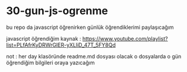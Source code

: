 # 30-gun-js-ogrenme
bu repo da javascript öğrenirken günlük öğrendiklerimi paylaşıcağım

javascript öğrendiğim kaynak : https://www.youtube.com/playlist?list=PLfAfrKyDRWrGIER-yXLliD_47T_5FY8Qd

not : her day klasöründe readme.md dosyası olacak o dosyalarda o gün öğrendiğim bilgileri oraya yazıcağım
